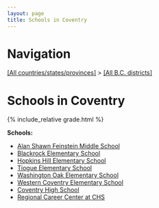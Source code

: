 ```yaml
---
layout: page
title: Schools in Coventry
---
```

# Navigation

[[All countries/states/provinces]](../..) > [[All B.C. districts]](..)

# Schools in Coventry

{% include_relative grade.html %}

**Schools:**

- [Alan Shawn Feinstein Middle School](Alan_Shawn_Feinstein_Middle_School.md)
- [Blackrock Elementary School](Blackrock_Elementary_School.md)
- [Hopkins Hill Elementary School](Hopkins_Hill_Elementary_School.md)
- [Tiogue Elementary School](Tiogue_Elementary_School.md)
- [Washington Oak Elementary School](Washington_Oak_Elementary_School.md)
- [Western Coventry Elementary School](Western_Coventry_Elementary_School.md)
- [Coventry High School](Coventry_High_School.md)
- [Regional Career Center at CHS](Regional_Career_Center_at_CHS.md)
